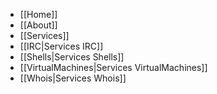  * [[Home]]
  * [[About]]
 * [[Services]]
  * [[IRC|Services IRC]]
  * [[Shells|Services Shells]]
  * [[VirtualMachines|Services VirtualMachines]]
  * [[Whois|Services Whois]]
